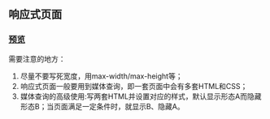 ## 响应式页面
### [预览](https://caroline-wang.github.io/Responsive-Page/)
需要注意的地方：
1. 尽量不要写死宽度，用max-width/max-height等；
2. 响应式页面一般要用到媒体查询，即一套页面中会有多套HTML和CSS；
3. 媒体查询的高级使用:写两套HTML并设置对应的样式，默认显示形态A而隐藏形态B；当页面满足一定条件时，就显示B、隐藏A。
